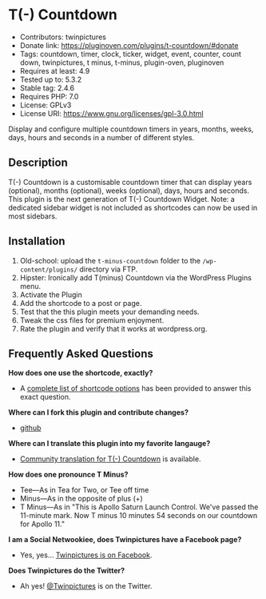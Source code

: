 T(-) Countdown
==============
* Contributors: twinpictures
* Donate link: https://pluginoven.com/plugins/t-countdown/#donate
* Tags: countdown, timer, clock, ticker, widget, event, counter, count down, twinpictures, t minus, t-minus, plugin-oven, pluginoven
* Requires at least: 4.9
* Tested up to: 5.3.2
* Stable tag: 2.4.6
* Requires PHP: 7.0
* License: GPLv3
* License URI: https://www.gnu.org/licenses/gpl-3.0.html

Display and configure multiple countdown timers in years, months, weeks, days, hours and seconds in a number of different styles.

Description
-----------
T(-) Countdown is a customisable countdown timer that can display years (optional), months (optional), weeks (optional), days, hours and seconds. This plugin is the next generation of T(-) Countdown Widget. Note: a dedicated sidebar widget is not included as shortcodes can now be used in most sidebars.

Installation
------------
1. Old-school: upload the `t-minus-countdown` folder to the `/wp-content/plugins/` directory via FTP.
1. Hipster: Ironically add T(minus) Countdown via the WordPress Plugins menu.
1. Activate the Plugin
1. Add the shortcode to a post or page.
1. Test that the this plugin meets your demanding needs.
1. Tweak the css files for premium enjoyment.
1. Rate the plugin and verify that it works at wordpress.org.

Frequently Asked Questions
--------------------------
<b>How does one use the shortcode, exactly?</b>
* A <a href='https://pluginoven.com/plugins/annual-archive/documentation/shortcode/'>complete list of shortcode options</a> has been provided to answer this exact question.

<b>Where can I fork this plugin and contribute changes?</b>
* <a href='https://github.com/baden03/t-minus-countdown'>github</a>

<b>Where can I translate this plugin into my favorite langauge?</b>
* <a href='https://translate.wordpress.org/projects/wp-plugins/t-countdown/'>Community translation for T(-) Countdown</a> is available.

<b>How does one pronounce T Minus?</b>
* Tee&mdash;As in Tea for Two, or Tee off time
* Minus&mdash;As in the opposite of plus (+)
* T Minus&mdash;As in "This is Apollo Saturn Launch Control. We've passed the 11-minute mark. Now T minus 10 minutes 54 seconds on our countdown for Apollo 11."

<b>I am a Social Netwookiee, does Twinpictures have a Facebook page?</b>
* Yes, yes... <a href='https://www.facebook.com/twinpictures'>Twinpictures is on Facebook</a>.

<b>Does Twinpictures do the Twitter?</b>
* Ah yes! <a href='https://twitter.com/#!/twinpictures'>@Twinpictures</a> is on the Twitter.
